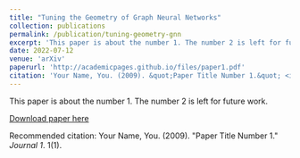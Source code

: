 ```yaml
---
title: "Tuning the Geometry of Graph Neural Networks"
collection: publications
permalink: /publication/tuning-geometry-gnn
excerpt: 'This paper is about the number 1. The number 2 is left for future work.'
date: 2022-07-12
venue: 'arXiv'
paperurl: 'http://academicpages.github.io/files/paper1.pdf'
citation: 'Your Name, You. (2009). &quot;Paper Title Number 1.&quot; <i>Journal 1</i>. 1(1).'
---
```

This paper is about the number 1. The number 2 is left for future work.

[Download paper here](https://arxiv.org/abs/2207.05887)

Recommended citation: Your Name, You. (2009). "Paper Title Number 1." <i>Journal 1</i>. 1(1).
